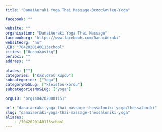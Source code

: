 ```yaml
---
title: "DanaiAeraki Yoga Thai Massage-Θεσσαλονίκη-Yoga"

facebook: ""

website: ""
organisation: "DanaiAeraki Yoga Thai Massage"
facebookorg: "https://www.facebook.com/DanaiAeraki"
websiteorg: "no"
UID: "7042020140113school"
cities: ["Θεσσαλονίκη"]
perioxi: ""
address: ""

places: [""]
categories: ["Κλειστού Χώρου"]
subcategories: ["Yoga"]
categoryNoSLug: ["kleistou-xorou"]
subcategoriesNoSLug: ["yoga"]

orgUID: "org14042020001151"

url: "danaiaeraki-yoga-thai-massage-thessaloniki-yoga/thessaloniki"
slug: "danaiaeraki-yoga-thai-massage-thessaloniki-yoga"
aliases:
    - /7042020140113school
---
```





